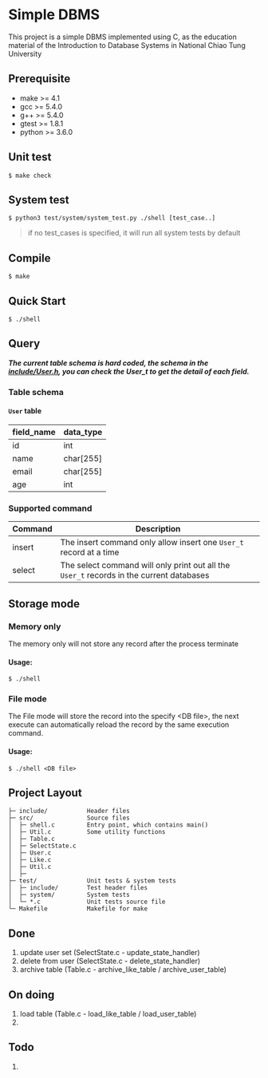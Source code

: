 # Simple DBMS                                                                                                   

This project is a simple DBMS implemented using C, as the education material of the Introduction to Database Systems in National Chiao Tung University

## Prerequisite

* make >= 4.1
* gcc >= 5.4.0
* g++ >= 5.4.0
* gtest >= 1.8.1
* python >= 3.6.0

## Unit test

`$ make check`

## System test

`$ python3 test/system/system_test.py ./shell [test_case..]`

> if no test_cases is specified, it will run all system tests by default

## Compile

`$ make`

## Quick Start
`$ ./shell`

## Query

***The current table schema is hard coded, the schema in the [include/User.h](include/User.h), you can check the User_t to get the detail of each field.***

### Table schema
#### `User` table
| field_name | data_type |
|---|---|
| id | int |
| name | char[255] |
| email | char[255] |
| age | int |

### Supported command
| Command | Description |
|---|---| 
| insert | The insert command only allow insert one `User_t` record at a time |
| select | The select command will only print out all the `User_t` records in the current databases |


## Storage mode

### Memory only

The memory only will not store any record after the process terminate

#### Usage:
`$ ./shell`

### File mode

The File mode will store the record into the specify \<DB file\>, the
next execute can automatically reload the record by the same
execution command.

#### Usage:
`$ ./shell <DB file>`

## Project Layout
    ├─ include/           Header files
    ├─ src/               Source files
    │  ├─ shell.c         Entry point, which contains main()
    │  ├─ Util.c          Some utility functions
    │  ├─ Table.c
    │  ├─ SelectState.c   
    │  ├─ User.c
    │  ├─ Like.c
    │  ├─ Util.c
    │  ├─
    ├─ test/              Unit tests & system tests
    │  ├─ include/        Test header files
    │  ├─ system/         System tests
    │  └─ *.c             Unit tests source file
    └─ Makefile           Makefile for make


## Done 
1. update user set (SelectState.c - update_state_handler)
2. delete from user (SelectState.c - delete_state_handler)
3. archive table (Table.c - archive_like_table / archive_user_table)

## On doing
1. load table (Table.c - load_like_table / load_user_table)
2. 


## Todo
1. 

